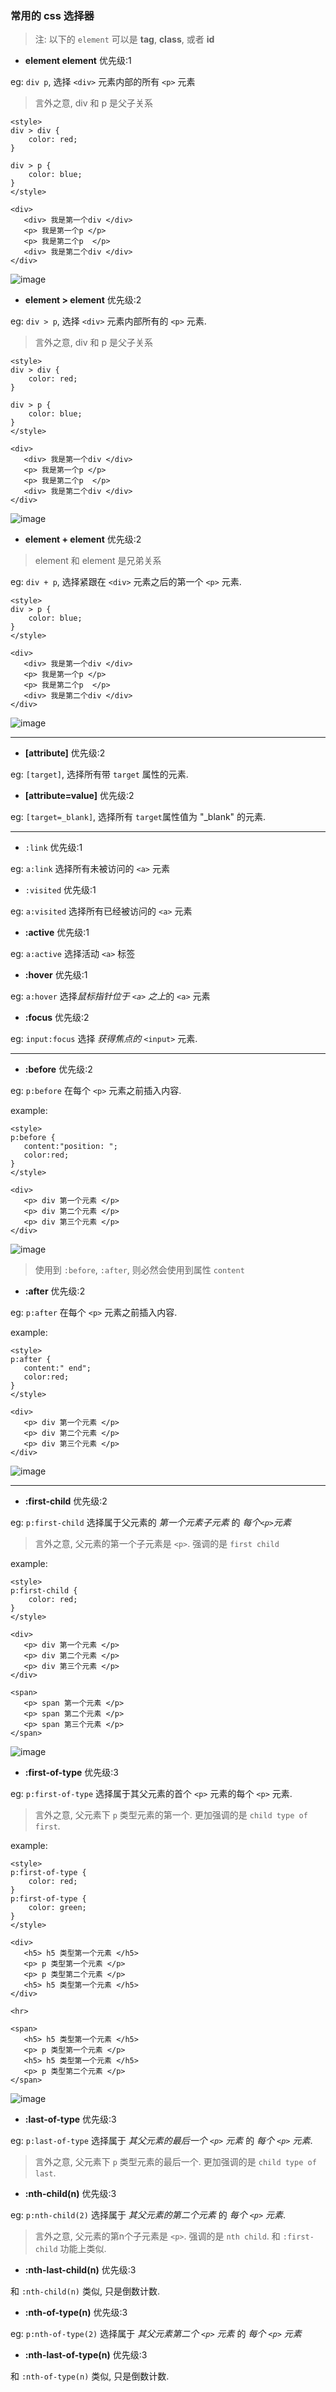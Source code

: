 ### 常用的 css 选择器

> 注: 以下的 `element` 可以是 **tag**, **class**, 或者 **id**

- **element  element** 优先级:1

eg: `div p`, 选择 `<div>` 元素内部的所有 `<p>` 元素

> 言外之意, div 和 p 是父子关系

```
<style>
div > div {
    color: red;
}

div > p {
    color: blue;
}
</style>

<div>
   <div> 我是第一个div </div>
   <p> 我是第一个p </p> 
   <p> 我是第二个p  </p> 
   <div> 我是第二个div </div>
</div>
```

![image](/images/develop_css_contains.png)

- **element > element** 优先级:2

eg: `div > p`, 选择 `<div>` 元素内部所有的 `<p>` 元素.

> 言外之意, div 和 p 是父子关系

```
<style>
div > div {
    color: red;
}

div > p {
    color: blue;
}
</style>

<div>
   <div> 我是第一个div </div>
   <p> 我是第一个p </p> 
   <p> 我是第二个p  </p> 
   <div> 我是第二个div </div>
</div>
```

![image](/images/develop_css_contains.png)


- **element + element** 优先级:2

> element 和 element 是兄弟关系

eg: `div + p`, 选择紧跟在 `<div>` 元素之后的第一个 `<p>` 元素.

```
<style>
div > p {
    color: blue;
}
</style>

<div>
   <div> 我是第一个div </div>
   <p> 我是第一个p </p> 
   <p> 我是第二个p  </p> 
   <div> 我是第二个div </div>
</div>
```

![image](/images/develop_css_brother.png)


---


- **[attribute]** 优先级:2

eg: `[target]`, 选择所有带 `target` 属性的元素.

- **[attribute=value]** 优先级:2

eg: `[target=_blank]`, 选择所有 `target`属性值为 "_blank" 的元素.


---


- `:link` 优先级:1

eg: `a:link` 选择所有未被访问的 `<a>` 元素

- `:visited` 优先级:1

eg: `a:visited` 选择所有已经被访问的 `<a>` 元素

- **:active** 优先级:1
 
eg: `a:active` 选择活动 `<a>` 标签

- **:hover** 优先级:1

eg: `a:hover` 选择*鼠标指针位于 `<a>` 之上*的 `<a>` 元素

- **:focus** 优先级:2

eg: `input:focus` 选择 *获得焦点的* `<input>` 元素.


---

- **:before** 优先级:2

eg: `p:before` 在每个 `<p>` 元素之前插入内容. 

example:

```
<style>
p:before {
   content:"position: ";
   color:red;
}
</style>

<div>
   <p> div 第一个元素 </p> 
   <p> div 第二个元素 </p> 
   <p> div 第三个元素 </p> 
</div>
```

![image](/images/develop_css_before.png)

> 使用到 `:before`, `:after`, 则必然会使用到属性 `content`

- **:after** 优先级:2

eg: `p:after` 在每个 `<p>` 元素之前插入内容. 

example:

```
<style>
p:after {
   content:" end";
   color:red;
}
</style>

<div>
   <p> div 第一个元素 </p> 
   <p> div 第二个元素 </p> 
   <p> div 第三个元素 </p> 
</div>
```

![image](/images/develop_css_after.png)


---

- **:first-child** 优先级:2

eg: `p:first-child` 选择属于父元素的 *第一个元素子元素* 的 *每个`<p>`元素*

> 言外之意, 父元素的第一个子元素是 `<p>`. 强调的是 `first child`

example:

```
<style>
p:first-child {
    color: red;
}
</style>

<div>
   <p> div 第一个元素 </p> 
   <p> div 第二个元素 </p> 
   <p> div 第三个元素 </p> 
</div>

<span>
   <p> span 第一个元素 </p> 
   <p> span 第二个元素 </p> 
   <p> span 第三个元素 </p> 
</span>
```

![image](/images/develop_css_first_child.png)


- **:first-of-type** 优先级:3

eg: `p:first-of-type` 选择属于其父元素的首个 `<p>` 元素的每个 `<p>` 元素.

> 言外之意, 父元素下 `p` 类型元素的第一个. 更加强调的是 `child type of first`.

example:

```
<style>
p:first-of-type {
    color: red;
}
p:first-of-type {
    color: green;
}
</style>

<div>
   <h5> h5 类型第一个元素 </h5> 
   <p> p 类型第一个元素 </p> 
   <p> p 类型第二个元素 </p> 
   <h5> h5 类型第一个元素 </h5> 
</div>

<hr>

<span>
   <h5> h5 类型第一个元素 </h5> 
   <p> p 类型第一个元素 </p> 
   <h5> h5 类型第一个元素 </h5> 
   <p> p 类型第二个元素 </p> 
</span>
```

![image](/images/develop_css_first_of_type.png)

- **:last-of-type** 优先级:3

eg: `p:last-of-type` 选择属于 *其父元素的最后一个 `<p>` 元素* 的 *每个 `<p>` 元素*. 

> 言外之意, 父元素下 `p` 类型元素的最后一个. 更加强调的是 `child type of last`.

- **:nth-child(n)** 优先级:3

eg: `p:nth-child(2)` 选择属于 *其父元素的第二个元素* 的 *每个 `<p>` 元素*.

> 言外之意, 父元素的第n个子元素是 `<p>`. 强调的是 `nth child`. 和 `:first-child` 功能上类似.

- **:nth-last-child(n)** 优先级:3

和 `:nth-child(n)` 类似, 只是倒数计数.

- **:nth-of-type(n)** 优先级:3

eg: `p:nth-of-type(2)` 选择属于 *其父元素第二个 `<p>` 元素* 的 *每个 `<p>` 元素*

- **:nth-last-of-type(n)** 优先级:3

和 `:nth-of-type(n)` 类似, 只是倒数计数.